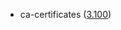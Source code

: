 - ca-certificates ([3.100](https://firefox-source-docs.mozilla.org/security/nss/releases/nss_3_100.html))
